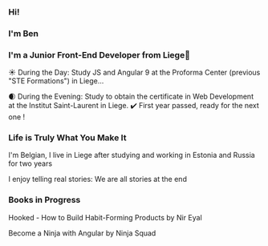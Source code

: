 ### Hi!
### I'm Ben 
### I'm a Junior Front-End Developer from Liege👋

:sunny: During the Day: Study JS and Angular 9 at the Proforma Center (previous "STE Formations") in Liege...

:waxing_crescent_moon: During the Evening: Study to obtain the certificate in Web Development at the Institut Saint-Laurent in Liege. :heavy_check_mark: First year passed, ready for the next one !



###  Life is Truly What You Make It
I'm Belgian, I live in Liege after studying and working in Estonia and Russia for two years

I enjoy telling real stories: We are all stories at the end

### Books in Progress
Hooked - How to Build Habit-Forming Products by Nir Eyal

Become a Ninja with Angular by Ninja Squad


<!--
**BenoitMayeur/BenoitMayeur** is a ✨ _special_ ✨ repository because its `README.md` (this file) appears on your GitHub profile.

Here are some ideas to get you started:

- 🔭 I’m currently working on ...
- 🌱 I’m currently learning ...
- 👯 I’m looking to collaborate on ...
- 🤔 I’m looking for help with ...
- 💬 Ask me about ...
- 📫 How to reach me: ...
- 😄 Pronouns: ...
- ⚡ Fun fact: ...
-->
